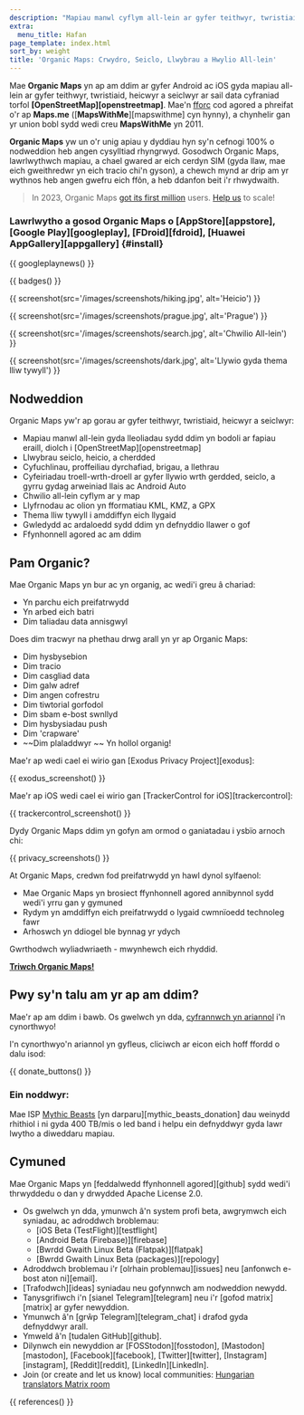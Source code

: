 ```yaml
---
description: "Mapiau manwl cyflym all-lein ar gyfer teithwyr, twristiaid, gyrwyr, heicwyr a seiclwyr wedi'i chreu gan sylfaenwyr MapsWithMe (Maps.Me)."
extra:
  menu_title: Hafan
page_template: index.html
sort_by: weight
title: 'Organic Maps: Crwydro, Seiclo, Llwybrau a Hwylio All-lein'
---
```


Mae **Organic Maps** yn ap am ddim ar gyfer Android ac iOS gyda mapiau all-lein ar gyfer teithwyr, twristiaid, heicwyr a seiclwyr ar sail data cyfraniad torfol **[OpenStreetMap][openstreetmap]**. Mae'n [fforc][fork] cod agored a phreifat o'r ap **Maps.me** ([**MapsWithMe**][mapswithme] cyn hynny), a chynhelir gan yr union bobl sydd wedi creu **MapsWithMe** yn 2011.

**Organic Maps** yw un o'r unig apiau y dyddiau hyn sy'n cefnogi 100% o nodweddion heb angen cysylltiad rhyngrwyd. Gosodwch Organic Maps, lawrlwythwch mapiau, a chael gwared ar eich cerdyn SIM (gyda llaw, mae eich gweithredwr yn eich tracio chi'n gyson), a chewch mynd ar drip am yr wythnos heb angen gwefru eich ffôn, a heb ddanfon beit i'r rhwydwaith.

> In 2023, Organic Maps [got its first million](@/news/2023-12-23/281/index.md) users. [Help us](@/donate/index.md) to scale!

### Lawrlwytho a gosod Organic Maps o [AppStore][appstore], [Google Play][googleplay], [FDroid][fdroid], [Huawei AppGallery][appgallery] {#install}

{{ googleplaynews() }}

{{ badges() }}

{{ screenshot(src='/images/screenshots/hiking.jpg', alt='Heicio') }}

{{ screenshot(src='/images/screenshots/prague.jpg', alt='Prague') }}

{{ screenshot(src='/images/screenshots/search.jpg', alt='Chwilio All-lein')
}}

{{ screenshot(src='/images/screenshots/dark.jpg', alt='Llywio gyda thema
lliw tywyll') }}

## Nodweddion

Organic Maps yw'r ap gorau ar gyfer teithwyr, twristiaid, heicwyr a
seiclwyr:

- Mapiau manwl all-lein gyda lleoliadau sydd ddim yn bodoli ar fapiau
  eraill, diolch i [OpenStreetMap][openstreetmap]
- Llwybrau seiclo, heicio, a cherdded
- Cyfuchlinau, proffeiliau dyrchafiad, brigau, a llethrau
- Cyfeiriadau troell-wrth-droell ar gyfer llywio wrth gerdded, seiclo, a
  gyrru gydag arweiniad llais ac Android Auto
- Chwilio all-lein cyflym ar y map
- Llyfrnodau ac olion yn fformatiau KML, KMZ, a GPX
- Thema lliw tywyll i amddiffyn eich llygaid
- Gwledydd ac ardaloedd sydd ddim yn defnyddio llawer o gof
- Ffynhonnell agored ac am ddim

## Pam Organic?

Mae Organic Maps yn bur ac yn organig, ac wedi'i greu â chariad:

- Yn parchu eich preifatrwydd
- Yn arbed eich batri
- Dim taliadau data annisgwyl

Does dim tracwyr na phethau drwg arall yn yr ap Organic Maps:

- Dim hysbysebion
- Dim tracio
- Dim casgliad data
- Dim galw adref
- Dim angen cofrestru
- Dim tiwtorial gorfodol
- Dim sbam e-bost swnllyd
- Dim hysbysiadau push
- Dim 'crapware'
- ~~Dim plaladdwyr ~~ Yn hollol organig!

Mae'r ap wedi cael ei wirio gan [Exodus Privacy Project][exodus]:

{{ exodus_screenshot() }}

Mae'r ap iOS wedi cael ei wirio gan [TrackerControl for
iOS][trackercontrol]:

{{ trackercontrol_screenshot() }}

Dydy Organic Maps ddim yn gofyn am ormod o ganiatadau i ysbïo arnoch chi:

{{ privacy_screenshots() }}

At Organic Maps, credwn fod preifatrwydd yn hawl dynol sylfaenol:

- Mae Organic Maps yn brosiect ffynhonnell agored annibynnol sydd wedi'i
  yrru gan y gymuned
- Rydym yn amddiffyn eich preifatrwydd o lygaid cwmnïoedd technoleg fawr
- Arhoswch yn ddiogel ble bynnag yr ydych

Gwrthodwch wyliadwriaeth - mwynhewch eich rhyddid.

**[Triwch Organic Maps!](#install)**

## Pwy sy'n talu am yr ap am ddim?

Mae'r ap am ddim i bawb. Os gwelwch yn dda, [cyfrannwch yn
ariannol](@/donate/index.md) i'n cynorthwyo!

I'n cynorthwyo'n ariannol yn gyfleus, cliciwch ar eicon eich hoff ffordd o
dalu isod:

{{ donate_buttons() }}

### Ein noddwyr:

Mae ISP [Mythic Beasts](https://www.mythic-beasts.com/) [yn
darparu][mythic_beasts_donation] dau weinydd rhithiol i ni gyda 400 TB/mis o
led band i helpu ein defnyddwyr gyda lawr lwytho a diweddaru mapiau.

## Cymuned

Mae Organic Maps yn [feddalwedd ffynhonnell agored][github] sydd wedi'i
thrwyddedu o dan y drwydded Apache License 2.0.

- Os gwelwch yn dda, ymunwch â'n system profi beta, awgrymwch eich syniadau,
  ac adroddwch broblemau:
  * [iOS Beta (TestFlight)][testflight]
  * [Android Beta (Firebase)][firebase]
  * [Bwrdd Gwaith Linux Beta (Flatpak)][flatpak]
  * [Bwrdd Gwaith Linux Beta (packages)][repology]
- Adroddwch broblemau i'r [olrhain problemau][issues] neu [anfonwch e-bost
  aton ni][email].
- [Trafodwch][ideas] syniadau neu gofynnwch am nodweddion newydd.
- Tanysgrifiwch i'n [sianel Telegram][telegram] neu i'r [gofod
  matrix][matrix] ar gyfer newyddion.
- Ymunwch â'n [grŵp Telegram][telegram_chat] i drafod gyda defnyddwyr arall.
- Ymweld â'n [tudalen GitHub][github].
- Dilynwch ein newyddion ar [FOSStodon][fosstodon], [Mastodon][mastodon],
  [Facebook][facebook], [Twitter][twitter], [Instagram][instagram],
  [Reddit][reddit], [LinkedIn][LinkedIn].
- Join (or create and let us know) local communities: [Hungarian translators
  Matrix room](https://matrix.to/#/#organicmapstranslate_hu:matrix.org)

[fork]: https://en.wikipedia.org/wiki/Fork_(software_development)

{{ references() }}
